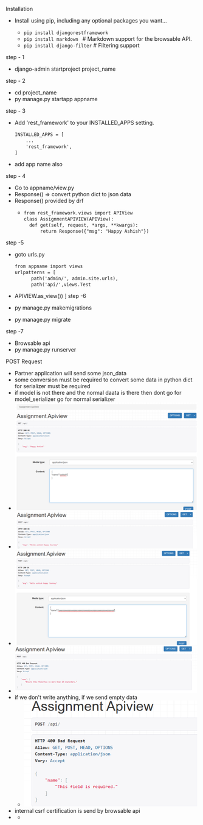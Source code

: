 Installation

- Install using pip, including any optional packages you want...

    - `pip install djangorestframework`
    - `pip install markdown `      # Markdown support for the browsable API.
    - `pip install django-filter`  # Filtering support

step - 1
- django-admin startproject project_name

step - 2
- cd project_name
- py manage.py startapp appname

step - 3
- Add 'rest_framework' to your INSTALLED_APPS setting.

      INSTALLED_APPS = [
          ...
          'rest_framework',
      ]
- add app name also


step - 4
- Go to appname/view.py
- Response() => convert python dict to json data
- Response() provided by drf
  -     from rest_framework.views import APIView
        class AssignmentAPIVIEW(APIView):
          def get(self, request, *args, **kwargs):
              return Response({"msg": "Happy Ashish"})
step -5
- goto urls.py
        
      from appname import views
      urlpatterns = [
            path('admin/', admin.site.urls),
            path('api/',views.Test
- APIVIEW.as_view())
        ]
step -6 
- py manage.py makemigrations
- py manage.py migrate

step -7 
- Browsable api
- py manage.py runserver

POST Request
- Partner application will send some json_data
- some conversion must be required to convert some data in python dict for serializer must be required
- if model is not there and the normal daata is there then dont go for model_serializer go for normal serializer
- ![img_1.png](img_1.png)
- ![img_3.png](img_3.png)
- ![img_4.png](img_4.png)
- ![img_5.png](img_5.png)
- if we don't write anything, if we send empty data
  -  ![img_6.png](img_6.png)
- internal csrf certification is send by browsable api
- 
  - 